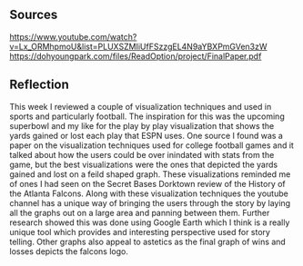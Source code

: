 ## Sources
https://www.youtube.com/watch?v=Lx_ORMhpmoU&list=PLUXSZMIiUfFSzzgEL4N9aYBXPmGVen3zW
https://dohyoungpark.com/files/ReadOption/project/FinalPaper.pdf

## Reflection
This week I reviewed a couple of visualization techniques and used in sports and particularly football. The inspiration for this was the upcoming superbowl and my like for the play by play visualization that shows the yards gained or lost each play that ESPN uses. One source I found was a paper on the visualization techniques used for college football games and it talked about how the users could be over inindated with stats from the game, but the best visualizations were the ones that depicted the yards gained and lost on a feild shaped graph. These visualizations reminded me of ones I had seen on the Secret Bases Dorktown review of the History of the Atlanta Falcons. Along with these visualization techniques the youtube channel has a unique way of bringing the users through the story by laying all the graphs out on a large area and panning between them. Further research showed this was done using Google Earth which I think is a really unique tool which provides and interesting perspective used for story telling. Other graphs also appeal to astetics as the final graph of wins and losses depicts the falcons logo.
